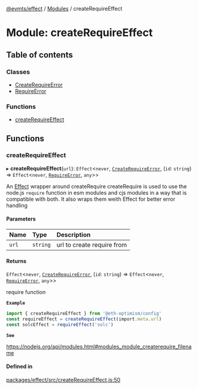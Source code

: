 [@evmts/effect](../README.md) / [Modules](../modules.md) / createRequireEffect

# Module: createRequireEffect

## Table of contents

### Classes

- [CreateRequireError](../classes/createRequireEffect.CreateRequireError.md)
- [RequireError](../classes/createRequireEffect.RequireError.md)

### Functions

- [createRequireEffect](createRequireEffect.md#createrequireeffect)

## Functions

### createRequireEffect

▸ **createRequireEffect**(`url`): `Effect`\<`never`, [`CreateRequireError`](../classes/createRequireEffect.CreateRequireError.md), (`id`: `string`) => `Effect`\<`never`, [`RequireError`](../classes/createRequireEffect.RequireError.md), `any`\>\>

An [Effect](https://www.effect.website/docs/introduction) wrapper around createRequire
createRequire is used to use the node.js `require` function in esm modules and cjs modules
in a way that is compatible with both. It also wraps them weith Effect for better error handling

#### Parameters

| Name | Type | Description |
| :------ | :------ | :------ |
| `url` | `string` | url to create require from |

#### Returns

`Effect`\<`never`, [`CreateRequireError`](../classes/createRequireEffect.CreateRequireError.md), (`id`: `string`) => `Effect`\<`never`, [`RequireError`](../classes/createRequireEffect.RequireError.md), `any`\>\>

require function

**`Example`**

```typescript
import { createRequireEffect } from '@eth-optimism/config'
const requireEffect = createRequireEffect(import.meta.url)
const solcEffect = requireEffect('solc')
```

**`See`**

https://nodejs.org/api/modules.html#modules_module_createrequire_filename

#### Defined in

[packages/effect/src/createRequireEffect.js:50](https://github.com/evmts/evmts-monorepo/blob/main/packages/effect/src/createRequireEffect.js#L50)
